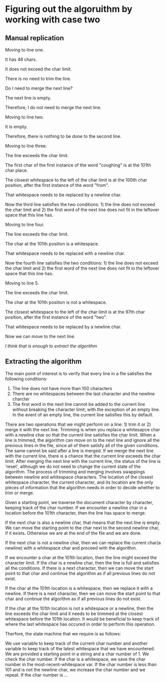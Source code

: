 # Figuring out the algoruithm by working with case two

## Manual replication

Moving to line one.

It has 48 chars.

It does not exceed the char limit.

There is no need to trim the line.

Do I need to merge the next line?

The next line is empty.

Therefore, I do not need to merge the next line.

Moving to line two.

It is empty.

Therefore, there is nothing to be done to the second line.

Moving to line three.

The line exceeds the char limit.

The first char of the first instance of the word "coughing" is at the 101th char place.

The closest whitespace to the left of the char limit is at the 100th char position, after the first
instance of the word "from".

That whitespace needs to be replaced by a newline char.

Now the third line satisfies the two conditions: 1) the line does not exceed the char limit and 2)
the first word of the next line does not fit in the leftover space that this line has.

Moving to line four.

The line exceeds the char limit.

The char at the 101th position is a whitespace.

That whitespace needs to be replaced with a newline char.

Now the fourth line satisfies the two conditions: 1) the line does not exceed the char limit and 2)
the first word of the next line does not fit in the leftover space that this line has.

Moving to line 5.

The line exceeds the char limit.

The char at the 101th position is not a whitespace.

The closest whitespace to the left of the char limit is at the 97th char position, after the first
instance of the word "two".

That whitespace needs to be replaced by a newline char.

Now we can move to the next line.

*I think that is enough to extract the algorithm*

## Extracting the algorithm

The main point of interest is to verify that every line in a file satisfies the following
conditions:

1. The line does not have more than 100 characters
1. There are no whitespaces between the last character and the newline charcter
1. The first word in the next line cannot be added to the current line without breaking the
   character limit; with the exception of an empty line. In the event of an empty line, the current
   line satisfies this by default.
   
There are two operations that we might perform on a line: 1) trim it or 2) merge it with the next
line. Trimming is when you replace a whitesapce char with a newline char so that the current line
satisfies the char limit. When a line is trimmed, the algorithm can move on to the next line and
ignore all the previous lines in the file, since all of them satisfy all of the given conditions.
The same cannot be said after a line is merged. If we merge the next line with the current line,
there is a chance that the current line exceeds the char limit. After merging the next line with the
current line, the status of the line is 'reset', although we do not need to change the current state
of the algorithm. The process of trimming and merging involves swappings between newline and
whitespace characters. The location of the closest whitespace character, the current character, and
its location are the only pieces of information that the algorithm needs in order to decide whether
to trim or merge.

Given a starting point, we traverse the document character by character, keeping track of the char
number. If we encounter a newline char in a location before the 101th character, then the line has
space to merge.

If the next char is also a newline char, that means that the next line is empty. We can move the
starting point to the char next to the second newline char, if it exists. Otherwise we are at the
end of the file and we are done.

If the next char is not a newline char, then we can replace the current char(a newline) with a
whitespace char and proceed with the algorithm.

If we encounter a char at the 101th location, then the line might exceed the character limit. If the
char is a newline char, then the line is full and satisfies all the conditions. If there is a next
character, then we can move the start point to that char and continue the algorithm as if all
previous lines do not exist.

If the char at the 101th location is a whitespace, then we replace it with a newline. If there is a
next character, then we can move the start point to that char and continue the algorithm as if all
previous lines do not exist.

If the char at the 101th location is not a whitespace or a newline, then the line exceeds the char
limit and it needs to be trimmed at the closest whitespace before the 101th location. It would be
beneficial to keep track of where the last whitespace has occured in order to perform this
operation.

Therfore, the state machine that we require is as follows:

We use variable to keep track of the current char number and another variable to keep track of the
latest whitespace that we have encountered. We are provided a starting point in a string and a char
number of 1. We check the char number. If the char is a whitespace, we save the char number in the
most-recent-whitespace var. If the char number is less than 101 and is not the newline char, we
increase the char number and we repeat. If the char number is ...

